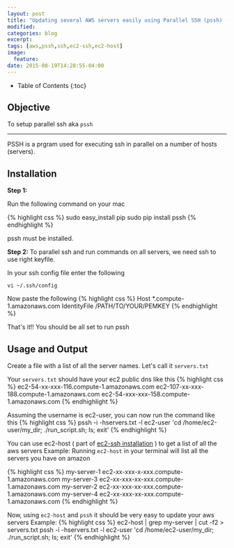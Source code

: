 ```yaml
---
layout: post
title: "Updating several AWS servers easily using Parallel SSH (pssh) - MAC Setup and Usage"
modified:
categories: blog
excerpt:
tags: [aws,pssh,ssh,ec2-ssh,ec2-host]
image:
  feature:
date: 2015-08-19T14:28:55-04:00
---
```

* Table of Contents
{:toc}

## Objective 
To setup parallel ssh aka <code>pssh</code>

--- 
 
 PSSH is a prgram used for executing ssh in parallel on a number of hosts (servers).
 
## Installation
**Step 1:** 

Run the following command on your mac
 
 {% highlight css %}
sudo easy_install pip
sudo pip install pssh
  {% endhighlight %}

pssh must be installed. 



**Step 2:**
To parallel ssh and run commands on all servers, we need ssh to use right keyfile.

In your ssh config file enter the following

<code>vi ~/.ssh/config</code>

Now paste the following
{% highlight css %}
Host *.compute-1.amazonaws.com
IdentityFile /PATH/TO/YOUR/PEMKEY
{% endhighlight %}

That's it!! You should be all set to run pssh

      
## Usage and Output
Create a file with a list of all the server names. Let's call it <code>servers.txt</code>

Your <code>servers.txt</code> should have your ec2 public dns like this
{% highlight css %}
ec2-54-xx-xxx-116.compute-1.amazonaws.com
ec2-107-xx-xxx-188.compute-1.amazonaws.com
ec2-54-xxx-xxx-158.compute-1.amazonaws.com
{% endhighlight %}

Assuming the username is ec2-user, you can now run the command like this
{% highlight css %}
pssh -i -hservers.txt -l ec2-user 'cd /home/ec2-user/my_dir; ./run_script.sh; ls; exit' 
{% endhighlight %}


You can use ec2-host ( part of [ec2-ssh installation](/blog/EC2-SSH/) ) to get a list of all the aws servers 
Example:
  Running <code>ec2-host</code> in your terminal will list all the servers you have on amazon 
  
{% highlight css %}
my-server-1	ec2-xx-xxx-x-xxx.compute-1.amazonaws.com
my-server-3	ec2-xx-xxx-xx-xxx.compute-1.amazonaws.com
my-server-2	ec2-xx-xxx-xx-xxx.compute-1.amazonaws.com
my-server-4	ec2-xx-xxx-xx-xxx.compute-1.amazonaws.com
{% endhighlight %}

Now, using <code>ec2-host</code> and <code>pssh</code> it should be very easy to update your aws servers
Example: 
{% highlight css %}
ec2-host | grep my-server | cut -f2 > servers.txt
pssh -i -hservers.txt -l ec2-user 'cd /home/ec2-user/my_dir; ./run_script.sh; ls; exit'
{% endhighlight %}



 
 
 
 
 
